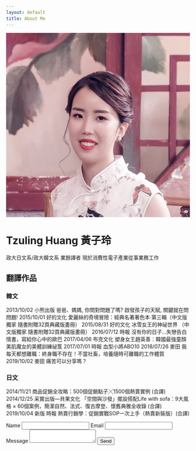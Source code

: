 ```yaml
---
layout: default
title: About Me
---
```


<img class="about" src="/assets/img/photo.png" />

# Tzuling Huang 黃子玲

政大日文系/政大韓文系 業餘譯者
現於消費性電子產業從事業務工作

## 翻譯作品
### 韓文

2013/10/02 小熊出版 爸爸、媽媽, 你問對問題了嗎? 啟發孩子的天賦, 關鍵就在問問題!
2015/10/01 好的文化 愛麗絲的奇境冒險：經典名著著色本‧第三輯（中文版獨家 隨書附贈32頁典藏版畫冊）
2015/08/31 好的文化 冰雪女王的神祕世界 （中文版獨家 隨書附贈32頁典藏版畫冊）
2016/07/12 時報 沒有你的日子…失戀告白情書，寫給你心中的歐巴
2017/04/06 布克文化 塑身女王趙英善：韓國最強童顏美肌魔女的美體訓練祕笈
2017/07/01 時報 血型小將ABO10
2018/07/26 麥田 我每天都想離職：終身職不存在！不當社畜，培養隨時可離職的工作體質
2019/10/02 麥田 痛苦可以分享嗎？

### 日文

2014/11/21 商品促銷全攻略：500個促銷點子╳1500個熱賣實例 (合譯)
2014/12/25 采實出版—貝果文化 「空間與沙發」擺設搭配Life with sofa：9大風格 × 60個案例，簡潔自然、法式、復古摩登、懷舊典雅全收錄 (合譯)
2019/10/04 新版 時報 熱賣行銷學：促銷實戰SOP一次上手（熱賣新裝版）(合譯)





<form action="https://getform.io/f/5b19ab07-e111-435d-a240-d36d639254dc" method="POST" class="contact">
  <label>Name</label>
  <input type="text" name="name">
  <label>Email</label>
  <input type="email" name="email">
  <label>Message</label>
  <textarea></textarea>
  <button type="submit">Send</button>
</form>
